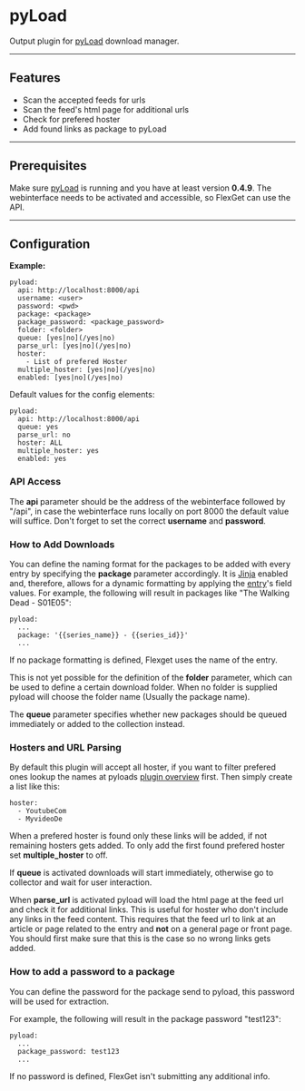 # pyLoad
Output plugin for [pyLoad](http://pyload.org) download manager.


----
## Features
  * Scan the accepted feeds for urls
  * Scan the feed's html page for additional urls
  * Check for prefered hoster
  * Add found links as package to pyLoad



----
## Prerequisites
Make sure [pyLoad](http://pyload.org) is running and you have at least version **0.4.9**. The webinterface needs to be activated and accessible, so FlexGet can use the API.



----
## Configuration
**Example:**

```
pyload:
  api: http://localhost:8000/api
  username: <user>
  password: <pwd>
  package: <package>
  package_password: <package_password>
  folder: <folder>
  queue: [yes|no](/yes|no)
  parse_url: [yes|no](/yes|no)
  hoster:
    - List of prefered Hoster
  multiple_hoster: [yes|no](/yes|no)
  enabled: [yes|no](/yes|no)
```

Default values for the config elements:
```
pyload:
  api: http://localhost:8000/api
  queue: yes
  parse_url: no
  hoster: ALL
  multiple_hoster: yes
  enabled: yes
```


### API Access
The **api** parameter should be the address of the webinterface followed by "/api", in case the webinterface runs locally on port 8000 the default value will suffice.
Don't forget to set the correct **username** and **password**.

### How to Add Downloads
You can define the naming format for the packages to be added with every entry by specifying the **package** parameter accordingly. It is [Jinja](http://flexget.com/wiki/Jinja) enabled and, therefore, allows for a dynamic formatting by applying the [entry](http://flexget.com/wiki/Entry)'s field values.
For example, the following will result in packages like "The Walking Dead - S01E05":
```
pyload:
  ...
  package: '{{series_name}} - {{series_id}}'
  ...
```

If no package formatting is defined, Flexget uses the name of the entry.

This is not yet possible for the definition of the **folder** parameter, which can be used to define a certain download folder. When no folder is supplied pyload will choose the folder name (Usually the package name).

The **queue** parameter specifies whether new packages should be queued immediately or added to the collection instead.

### Hosters and URL Parsing
By default this plugin will accept all hoster, if you want to filter prefered ones lookup the names at pyloads [plugin overview](http://pyload.org/hoster) first.
Then simply create a list like this:
```
hoster:
  - YoutubeCom
  - MyvideoDe
```

When a prefered hoster is found only these links will be added, if not remaining hosters gets added.
To only add the first found prefered hoster set **multiple_hoster** to off.

If **queue** is activated downloads will start immediately, otherwise go to collector and wait for user interaction.

When **parse_url** is activated pyload will load the html page at the feed url and check it for additional links. This is useful for hoster who don't include any links in the feed content. This requires that the feed url to link at an article or page related to the entry and **not** on a general page or front page. You should first make sure that this is the case so no wrong links gets added.

### How to add a password to a package
You can define the password for the package send to pyload, this password will be used for extraction.

For example, the following will result in the package password "test123":
```
pyload:
  ...
  package_password: test123
  ...
```

If no password is defined, FlexGet isn't submitting any additional info.